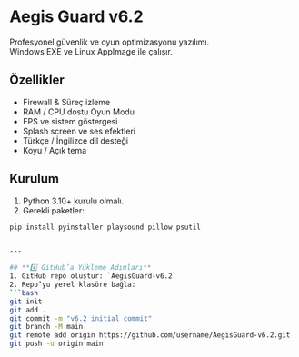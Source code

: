 # Aegis Guard v6.2

Profesyonel güvenlik ve oyun optimizasyonu yazılımı.  
Windows EXE ve Linux AppImage ile çalışır.  

## Özellikler
- Firewall & Süreç izleme
- RAM / CPU dostu Oyun Modu
- FPS ve sistem göstergesi
- Splash screen ve ses efektleri
- Türkçe / İngilizce dil desteği
- Koyu / Açık tema

## Kurulum
1. Python 3.10+ kurulu olmalı.
2. Gerekli paketler:
```bash
pip install pyinstaller playsound pillow psutil


---

## **4️⃣ GitHub’a Yükleme Adımları**
1. GitHub repo oluştur: `AegisGuard-v6.2`  
2. Repo’yu yerel klasöre bağla:
```bash
git init
git add .
git commit -m "v6.2 initial commit"
git branch -M main
git remote add origin https://github.com/username/AegisGuard-v6.2.git
git push -u origin main
